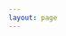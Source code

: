 ```yaml
---
layout: page
---
```


<script setup>
import {
  VPTeamPage,
  VPTeamPageTitle,
  VPTeamMembers,
   VPTeamPageSection
} from 'vitepress/theme'

import { baseURL } from './baseURL.ts'

const coreMembers = [
  {
    avatar: `${baseURL}/潘超越.png`,
    name: '潘超越',
    title: 'Tech Lead Architect',
    desc: '认知是我们的一生之敌',
  },
  {
    avatar: `${baseURL}/赵建昌.png`,
    name: '赵建昌',
    title: 'Tech Lead',
    desc: '知行合一，方能成就',
  },
  {
    avatar: `${baseURL}/郝伟伟.png`,
    name: '郝伟伟',
    title: 'PM',
    desc: '凡事换位思考，人生就会瞬间豁然开朗'
  },
  {
    avatar: `${baseURL}/何光明.png`,
    name: '何光明',
    title: 'Developers',
    desc: '相信自己，并了解你自己',
  },

  {
    avatar: `${baseURL}/马钧.png`,
    name: '马钧',
    title: 'Developers',
    desc: '正义绝不妥协！',
  },
  {
    avatar: `${baseURL}/肖斌.png`,
    name: '肖斌',
    title: 'Developers',
    desc: '只要思想不滑坡，办法总比困难多',
  },
  {
    avatar: `${baseURL}/常海.png`,
    name: '常海',
    title: 'Developers',
    desc: '干就完了',
  },
  {
    avatar: `${baseURL}/张杰.png`,
    name: '张杰',
    title: 'Developers',
    desc: '快乐是旅程，而非终点',
  },
  {
    avatar: `${baseURL}/权雷雷.png`,
    name: '权雷雷',
    title: 'Developers',
    desc:'纵有疾风起，人生不言弃',
  },
  {
    avatar: `${baseURL}/李杨.png`,
    name: '李杨',
    title: 'Developers',
    desc: '用代码改变世界，用科技引领未来',
  },
  {
    avatar: `${baseURL}/王云一.png`,
    name: '王云一',
    title: 'Developers',
    desc: '心脏是最强大的肌肉',
  },
  {
    avatar: `${baseURL}/罗栋楠.png`,
    name: '罗栋楠',
    title: 'Developers',
    desc: '遇事不要慌，太阳明早会照常升起',
  },
  {
    avatar: `${baseURL}/李建超.png`,
    name: '李建超',
    title: 'Developers',
    desc: '不为小事烦恼，宽容待人才是明智之举',
  },
  {
    avatar: `${baseURL}/邓源鹤.png`,
    name: '邓源鹤',
    title: 'Developers',
    desc: '不去羡慕别人的成功，只专注当下的努力，用奋斗拼搏出一个未来',
  },
  {
    avatar: `${baseURL}/许志成.png`,
    name: '许志成',
    title: 'Developers',
    desc: '乐观的人永葆青春，悲观的人虽生犹死',
  },
]


const partners = [
  {
    avatar: `${baseURL}/王宇坤.png`,
    name: '王宇坤',
    title: 'Technical Supervisor',
    desc: '智慧源于勤奋，未来属于创新',
  },
  {
    avatar: `${baseURL}/陈超.png`,
    name: '陈超',
    title: 'Developers',
    desc:'知足常乐',
  },
  {
    avatar: `${baseURL}/宋凯.png`,
    name: '宋凯',
    title: 'Developers',
    desc:'脚踏实地,不负韶华',
  },
  {
    avatar: `${baseURL}/周湛.png`,
    name: '周湛', 
    title: 'Developers',
    desc:'精诚所至，金石为开',
  },
  {
    avatar: `${baseURL}/兰杨岩.png`,
    name: '兰杨岩',
    title: 'Developers',
    desc: '勇敢的人先享受世界！',
  },
  {
    avatar: `${baseURL}/苏杰.png`,
    name: '苏杰',
    title: 'Developers',
    desc: '只有高手才能活下来！',
  },
]


</script>

<VPTeamPage>
  <VPTeamPageTitle>
    <template #title>我们的后端</template>
    <template #lead>核心成员</template>
  </VPTeamPageTitle>
  <VPTeamMembers size="medium" :members="coreMembers" />
  <VPTeamPageSection>
    <template #title>特别感谢</template>
    <template #lead>协同伙伴</template>
    <template #members>
      <VPTeamMembers size="small" :members="partners" />
    </template>
  </VPTeamPageSection>
</VPTeamPage>

